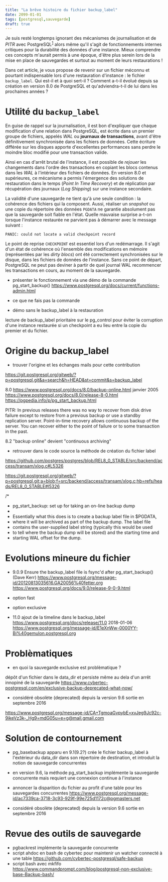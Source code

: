 ```yaml
---
title: "La brêve histoire du fichier backup_label"
date: 2099-01-01
tags: [postgresql,sauvegarde]
draft: true
---
```


Je suis resté longtemps ignorant des mécanismes de journalisation et de _PITR_ avec PostgreSQL<sup>[1]</sup> alors même qu'il s'agit de fonctionnements internes critiques pour la durabilité des données d'une instance. Mieux comprendre ces concepts m'aurait permis à une époque, d'être plus serein lors de la mise en place de sauvegardes et surtout au moment de leurs restaurations !

Dans cet article, je vous propose de revenir sur un fichier méconnu et pourtant indispensable lors d'une restauration d'instance : le fichier `backup_label`. Qui est-il et à quoi sert-il ? Comment a-t-il évolué depuis sa création en version 8.0 de PostgreSQL et qu'adviendra-t-il de lui dans les prochaines années ? 

[1]: https://public.dalibo.com/archives/publications/glmf108_postgresql_et_ses_journaux_de_transactions.pdf

<!--more-->

# Utilité du `backup_label`

En guise de rappel sur la journalisation, il est bon d'expliquer que chaque modification d'une relation dans PostgreSQL, est écrite dans un premier groupe de fichiers, appelés _WAL_ ou **journaux de transactions**, avant d'être définitivement synchronisée dans les fichiers de données. Cette écriture différée sur les disques apporte d'excellentes performances sans perdre le moindre bloc modifié pour une transaction valide.

Ainsi en cas d'arrêt brutal de l'instance, il est possible de _rejouer_ les changements dans l'ordre des transactions en copiant les blocs contenus dans les _WAL_ à l'intérieur des fichiers de données. En version 8.0 et supérieures, ce mécanisme a permis l'émergence des solutions de restauration dans le temps  (_Point In Time Recovery_) et de réplication par récupération des journaux (_Log Shipping_) sur une instance secondaire.

La validité d'une sauvegarde ne tient qu'à une seule condition : la cohérence des fichiers qui la composent. Aussi, réaliser un _snapshot_ ou une copie du répertoire des données `PGDATA` ne garantie absolument pas que la sauvegarde soit fiable en l'état. Quelle mauvaise surprise a-t-on lorsque l'instance restaurée ne parvient pas à démarrer avec le message suivant :

```PANIC: could not locate a valid checkpoint record```

Le point de reprise `CHECKPOINT` est essentiel lors d'un redémarrage. Il s'agit d'un état de cohérence où l'ensemble des modifications en mémoire (représentées par les _dirty blocs_) ont été correctement synchronisées sur le disque, dans les fichiers de données de l'instance. Sans ce point de départ, PostgreSQL ne peut pas deviner à partir de quel journal WAL recommencer les transactions en cours, au moment de la sauvegarde.

- présenter le fonctionnement via une démo de la commande pg_start_backup()
https://www.postgresql.org/docs/current/functions-admin.html

- ce que ne fais pas la commande

- démo sans le backup_label à la restauration

lecture de backup_label prioritaire sur le pg_control pour éviter la corruption d'une instance restaurée si un checkpoint a eu lieu entre la copie du premier et du fichier.

# Origine du backup_label

- trouver l'origine et les échanges mails pour cette contribution

https://git.postgresql.org/gitweb/?p=postgresql.git&a=search&h=HEAD&st=commit&s=backup_label

8.0 https://www.postgresql.org/docs/8.0/backup-online.html
janvier 2005 https://www.postgresql.org/docs/8.0/release-8-0.html 
https://pgpedia.info/p/pg_start_backup.html

PITR: In previous releases there was no way to recover from disk drive failure except to restore from a previous backup or use a standby replication server. Point-in-time recovery allows continuous backup of the server. You can recover either to the point of failure or to some transaction in the past.

8.2 "backup online" devient "continuous archiving"

- retrouver dans le code source la méthode de création du fichier label

https://github.com/postgres/postgres/blob/REL8_0_STABLE/src/backend/access/transam/xlog.c#L5326

https://git.postgresql.org/gitweb/?p=postgresql.git;a=blob;f=src/backend/access/transam/xlog.c;hb=refs/heads/REL8_0_STABLE#l5326

/*
 * pg_start_backup: set up for taking an on-line backup dump
 *
 * Essentially what this does is to create a backup label file in $PGDATA,
 * where it will be archived as part of the backup dump.  The label file
 * contains the user-supplied label string (typically this would be used
 * to tell where the backup dump will be stored) and the starting time and
 * starting WAL offset for the dump.

# Evolutions mineure du fichier

- 9.0.9 Ensure the backup_label file is fsync'd after pg_start_backup() (Dave Kerr)
https://www.postgresql.org/message-id/20120813035616.GA20056%40fetter.org
https://www.postgresql.org/docs/9.0/release-9-0-9.html

- option fast
- option exclusive
- 11.0 ajout de la timeline dans le backup_label  https://www.postgresql.org/docs/release/11.0
2018-01-06 https://www.postgresql.org/message-id/E1eXnWw-0000YY-Bi%40gemulon.postgresql.org

# Problèmatiques

- en quoi la sauvegarde exclusive est problèmatique ?

dépôt d'un fichier dans le data_dir et persiste même au dela d'un arrêt innopiné de la sauvegarde
https://www.cybertec-postgresql.com/en/exclusive-backup-deprecated-what-now/

- considéré obsolète (deprecated) depuis la version 9.6 sortie en septembre 2016

https://www.postgresql.org/message-id/CA+TgmoaGvpybE=xvJeg9Jc92c-9ikeVz3k-_Hg9=mdG05u=e=g@mail.gmail.com

# Solution de contournement

- pg_basebackup apparu en 9.1(9.2?) crée le fichier backup_label à l'extérieur du data_dir dans son répertoire de destination, et introduit la notion de sauvegarde concurrentes
- en version 9.6, la méthode pg_start_backup implémente la sauvegarde concurrente mais requiert une connexion continue à l'instance

- annoncer la disparition du fichier au profit d'une table pour les sauvegardes concurrentes
https://www.postgresql.org/message-id/ac7339ca-3718-3c93-929f-99e725d1172c@pgmasters.net

- considéré obsolète (deprecated) depuis la version 9.6 sortie en septembre 2016

# Revue des outils de sauvegarde

- pgbackrest implémente la sauvegarde concurrente
- script ahdoc en bash de cybertec pour maintenir un watcher connecté à une table https://github.com/cybertec-postgresql/safe-backup
- script bash avec mkfifo https://www.commandprompt.com/blog/postgresql-non-exclusive-base-Backup-bash/